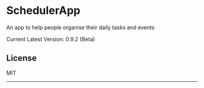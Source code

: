 # SchedulerApp

An app to help people organise their daily tasks and events

Current Latest Version: 0.9.2 (Beta)

## License

MIT

---


